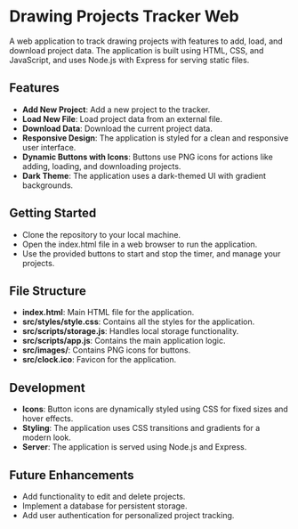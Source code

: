 # Drawing Projects Tracker Web

A web application to track drawing projects with features to add, load, and download project data. The application is built using HTML, CSS, and JavaScript, and uses Node.js with Express for serving static files.

## Features

- **Add New Project**: Add a new project to the tracker.
- **Load New File**: Load project data from an external file.
- **Download Data**: Download the current project data.
- **Responsive Design**: The application is styled for a clean and responsive user interface.
- **Dynamic Buttons with Icons**: Buttons use PNG icons for actions like adding, loading, and downloading projects.
- **Dark Theme**: The application uses a dark-themed UI with gradient backgrounds.

## Getting Started
- Clone the repository to your local machine.
- Open the index.html file in a web browser to run the application.
- Use the provided buttons to start and stop the timer, and manage your projects.


## File Structure

- **index.html**: Main HTML file for the application.
- **src/styles/style.css**: Contains all the styles for the application.
- **src/scripts/storage.js**: Handles local storage functionality.
- **src/scripts/app.js**: Contains the main application logic.
- **src/images/**: Contains PNG icons for buttons.
- **src/clock.ico**: Favicon for the application.

## Development

- **Icons**: Button icons are dynamically styled using CSS for fixed sizes and hover effects.
- **Styling**: The application uses CSS transitions and gradients for a modern look.
- **Server**: The application is served using Node.js and Express.

## Future Enhancements

- Add functionality to edit and delete projects.
- Implement a database for persistent storage.
- Add user authentication for personalized project tracking.